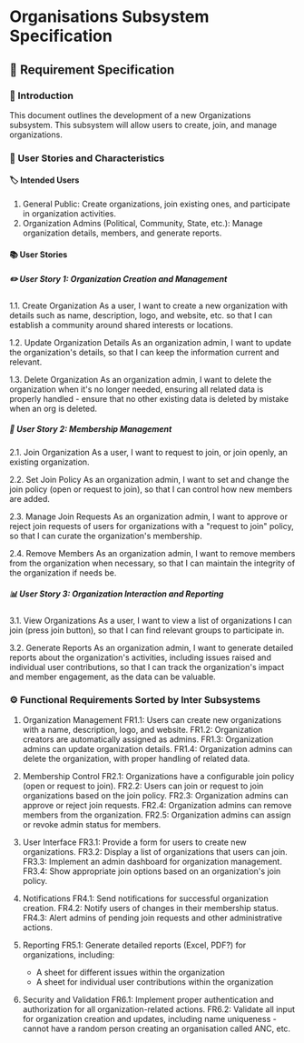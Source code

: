 # Organisations Subsystem Specification

## 📝 Requirement Specification

### 🌟 Introduction
This document outlines the development of a new Organizations subsystem. This subsystem will allow users to create, join, and manage organizations.

### 👥 User Stories and Characteristics

#### 🏷️ Intended Users
1. General Public: Create organizations, join existing ones, and participate in organization activities.
2. Organization Admins (Political, Community, State, etc.): Manage organization details, members, and generate reports.

#### 📚 User Stories

##### ✏️ User Story 1: Organization Creation and Management
1.1. Create Organization
As a user, I want to create a new organization with details such as name, description, logo, and website, etc. so that I can establish a community around shared interests or locations.

1.2. Update Organization Details
As an organization admin, I want to update the organization's details, so that I can keep the information current and relevant.

1.3. Delete Organization
As an organization admin, I want to delete the organization when it's no longer needed, ensuring all related data is properly handled - ensure that no other existing data is deleted by mistake when an org is deleted.

##### 🔑 User Story 2: Membership Management
2.1. Join Organization
As a user, I want to request to join, or join openly, an existing organization.

2.2. Set Join Policy
As an organization admin, I want to set and change the join policy (open or request to join), so that I can control how new members are added.

2.3. Manage Join Requests
As an organization admin, I want to approve or reject join requests of users for organizations with a "request to join" policy, so that I can curate the organization's membership.

2.4. Remove Members
As an organization admin, I want to remove members from the organization when necessary, so that I can maintain the integrity of the organization if needs be.

##### 📊 User Story 3: Organization Interaction and Reporting
3.1. View Organizations
As a user, I want to view a list of organizations I can join (press join button), so that I can find relevant groups to participate in.

3.2. Generate Reports
As an organization admin, I want to generate detailed reports about the organization's activities, including issues raised and individual user contributions, so that I can track the organization's impact and member engagement, as the data can be valuable.

### ⚙️ Functional Requirements Sorted by Inter Subsystems

1. Organization Management
   FR1.1: Users can create new organizations with a name, description, logo, and website.
   FR1.2: Organization creators are automatically assigned as admins.
   FR1.3: Organization admins can update organization details.
   FR1.4: Organization admins can delete the organization, with proper handling of related data.

2. Membership Control
   FR2.1: Organizations have a configurable join policy (open or request to join).
   FR2.2: Users can join or request to join organizations based on the join policy.
   FR2.3: Organization admins can approve or reject join requests.
   FR2.4: Organization admins can remove members from the organization.
   FR2.5: Organization admins can assign or revoke admin status for members.

3. User Interface
   FR3.1: Provide a form for users to create new organizations.
   FR3.2: Display a list of organizations that users can join.
   FR3.3: Implement an admin dashboard for organization management.
   FR3.4: Show appropriate join options based on an organization's join policy.

4. Notifications
   FR4.1: Send notifications for successful organization creation.
   FR4.2: Notify users of changes in their membership status.
   FR4.3: Alert admins of pending join requests and other administrative actions.

5. Reporting
   FR5.1: Generate detailed reports (Excel, PDF?) for organizations, including:
      - A sheet for different issues within the organization
      - A sheet for individual user contributions within the organization

6. Security and Validation
   FR6.1: Implement proper authentication and authorization for all organization-related actions.
   FR6.2: Validate all input for organization creation and updates, including name uniqueness - cannot have a random person creating an organisation called ANC, etc.
